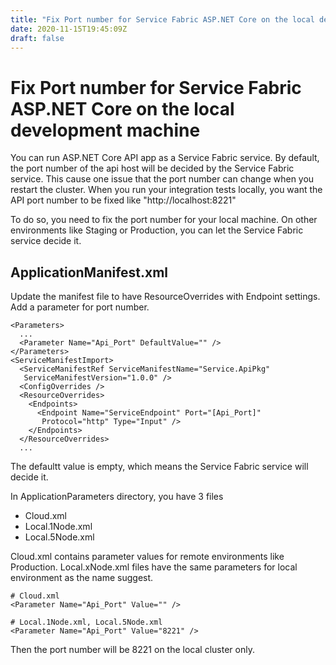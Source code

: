 ```yaml
---
title: "Fix Port number for Service Fabric ASP.NET Core on the local development machine"
date: 2020-11-15T19:45:09Z
draft: false
---
```

# Fix Port number for Service Fabric ASP.NET Core on the local development machine

You can run ASP.NET Core API app as a Service Fabric service. By default, the port number of the api host will be decided by the Service Fabric service. This cause one issue that the port number can change when you restart the cluster. When you run your integration tests locally, you want the API port number to be fixed like "http://localhost:8221"

To do so, you need to fix the port number for your local machine. On other environments like Staging or Production, you can let the Service Fabric service decide it.

## ApplicationManifest.xml

Update the manifest file to have ResourceOverrides with Endpoint settings. Add a parameter for port number.

```markup
<Parameters>
  ...
  <Parameter Name="Api_Port" DefaultValue="" />
</Parameters>
<ServiceManifestImport>
  <ServiceManifestRef ServiceManifestName="Service.ApiPkg"
   ServiceManifestVersion="1.0.0" />
  <ConfigOverrides />
  <ResourceOverrides>
    <Endpoints>
      <Endpoint Name="ServiceEndpoint" Port="[Api_Port]"
       Protocol="http" Type="Input" />
    </Endpoints>
  </ResourceOverrides>
  ...
```

The defaultt value is empty, which means the Service Fabric service will decide it.

In ApplicationParameters directory, you have 3 files

* Cloud.xml
* Local.1Node.xml
* Local.5Node.xml

Cloud.xml contains parameter values for remote environments like Production. Local.xNode.xml files have the same parameters for local environment as the name suggest.

```markup
# Cloud.xml
<Parameter Name="Api_Port" Value="" />

# Local.1Node.xml, Local.5Node.xml
<Parameter Name="Api_Port" Value="8221" />
```

Then the port number will be 8221 on the local cluster only.

